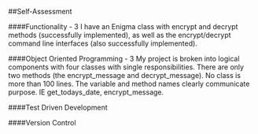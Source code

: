 ##Self-Assessment

####Functionality - 3
  I have an Enigma class with encrypt and decrypt methods (successfully implemented), as well as the encrypt/decrypt command line interfaces (also successfully implemented).

####Object Oriented Programming - 3
  My project is broken into logical components with four classes with single responsibilities.
  There are only two methods (the encrypt_message and decrypt_message).
  No class is more than 100 lines.
  The variable and method names clearly communicate purpose. IE get_todays_date, encrypt_message.

####Test Driven Development


####Version Control
